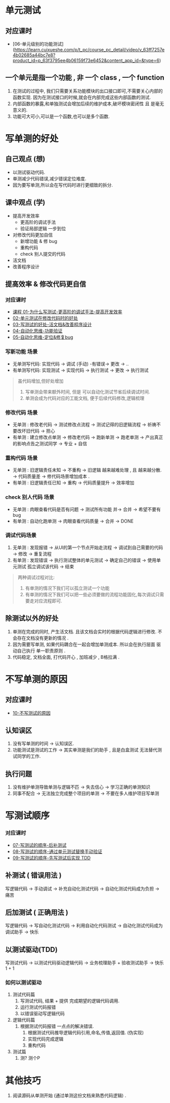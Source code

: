# 单元测试
## 对应课时
- [06-单元级别的功能测试] (https://learn.cuixueshe.com/p/t_pc/course_pc_detail/video/v_63ff7257e4b02685a44bc7e8?product_id=p_63f3795ee4b06159f73e6452&content_app_id=&type=6)
## 一个单元是指一个功能 , 非 一个 class , 一个 function
1. 在测试的过程中, 我们只需要关系功能模块的出口接口即可,不需要关心内部的函数实现. 因为在测试接口的时候,就会在内部完成这些内部函数的测试.
2. 内部函数的暴露,和单独测试会增加后续的维护成本,破坏模块密闭性 且 是毫无意义的.
3. 功能可大可小,可以是一个函数,也可以是多个函数.
# 写单测的好处
## 自己观点 (想)
- 以测试驱动代码.
- 单测减少代码错误,减少错误定位难度.
- 因为要写单测,所以会在写代码时进行更细致的拆分.
## 课中观点 (学)
- 提高开发效率
  - 更高阶的调试手法
  - 验证局部逻辑 一步到位
- 对修改代码更加自信
  - 新增功能 & 修 bug
  - 重构代码
  - check 别人提交的代码
- 活文档
- 改善程序设计 
## 提高效率 & 修改代码更自信
### 对应课时 
- [课程 01-为什么写测试-更高阶的调试手法-提高开发效率](https://learn.cuixueshe.com/p/t_pc/course_pc_detail/video/v_63f37a52e4b030cacb189f3a?product_id=p_63f3795ee4b06159f73e6452&content_app_id=&type=%2a%2a6%2a%2a)
- [02-单元测试在修改代码时的好处](https://learn.cuixueshe.com/p/t_pc/course_pc_detail/video/v_63f6e324e4b02685a448152d?product_id=p_63f3795ee4b06159f73e6452&content_app_id=&type=6)
- [03-写测试的好处-活文档&改善程序设计](https://learn.cuixueshe.com/p/t_pc/course_pc_detail/video/v_63f9c24ce4b06159f741212d?product_id=p_63f3795ee4b06159f73e6452&content_app_id=&type=6)
- [04-自动化思维-功能验证](https://learn.cuixueshe.com/p/t_pc/course_pc_detail/video/v_63fb6f8ce4b030cacb1bd03f?product_id=p_63f3795ee4b06159f73e6452&content_app_id=&type=6)
- [05-自动化思维-定位&修复bug](https://learn.cuixueshe.com/p/t_pc/course_pc_detail/video/v_63fccaafe4b02685a44a853c?product_id=p_63f3795ee4b06159f73e6452&content_app_id=&type=6)
### 写新功能 场景
- 无单测写代码: 实现代码 -> 调试 (手动) -有错误-> 更改 -> ..
- 有单测写代码: 实现测试 -> 实现代码 -> 执行测试 -> 更改 -> 执行测试 
> 虽代码增加,但好处增加
> 1. 写单测会带来额外时间, 但是 可以自动化测试节省后续调试时间. 
> 2. 单测会成为代码对应的工能文档, 便于后续代码修改,逻辑梳理
### 修改代码 场景
- 无单测 : 修改老代码 -> 测试修改点流程 -> 测试记得的旧逻辑流程 -> 祈祷不要改坏旧代码 -> 担心 
- 有单测 : 建立修改点单测 -> 修改老代码 -> 跑新单测 -> 跑老单测 -> 产出真正的影响点告之测试同学 -> 专业 + 自信
### 重构代码 场景
- 无单测 : 旧逻辑责任未知 -> 不重构 -> 旧逻辑 越来越难处理 , 且 越来越分散. -> 代码质量差 -> 修代码场景增加成本 .
- 有单测 : 旧逻辑责任已知 -> 重构 -> 代码质量提升 -> 效率增加
### check 别人代码 场景
- 无单测 : 肉眼查看代码是否有问题 -> 测试所有功能 并-> 合并 -> 希望不要有bug
- 有单测 : 自动化跑单测 ->  肉眼查看代码质量 -> 合并 -> DONE

### 调试代码场景
1. 无单测 : 发现报错 -> 从UI的第一个节点开始走流程 -> 调试到自己需要的代码 -> 修改 -> 重复流程
2. 有单测 : 发现错误 -> 执行测试整体的单元测试 -> 确定自己的错误 -> 使用单元测试 孤立调试该代码 -> 结束 
> 两种调试过程对比: <br/>
> 1. 有单测的情况下我们可以孤立测试一个功能
> 2. 有单测的情况下我们可以把一些必须要做的流程功能固化,每次调试只需要走对应流程即可.
## 除测试以外的好处
1. 单测在完成的同时, 产生活文档. 且该文档会实时的根据代码逻辑进行修改. 不会存在文档没有更新的情况 . 
2. 因为需要写单测, 如果代码耦合在一起会增加单测成本. 所以会在执行层面 驱动自己执行 单一职责原则 .
3. 代码稳定, 文档全面, 打代码开心 , 加班减少 , B格拉满 .
# 不写单测的原因
## 对应课时
- [10-不写测试的原因](https://learn.cuixueshe.com/p/t_pc/course_pc_detail/video/v_640897f4e4b06159f7475222?product_id=p_63f3795ee4b06159f73e6452&content_app_id=&type=6)
## 认知误区
1. 没有写单测的时间 -> 认知误区.
2. 功能测试是测试的工作 -> 其实单测是我们的助手 , 且是白盒测试 无法替代测试同学的工作.
## 执行问题
1. 没有维护单测导致单测与逻辑不匹 -> 失去信心 -> 学习正确的单测知识
2. 同事不配合 -> 无法独立完成整个项目的单测 -> 不要在多人维护项目写单测
# 写测试顺序
### 对应课时 
- [07-写测试的顺序-后补测试](https://learn.cuixueshe.com/p/t_pc/course_pc_detail/video/v_6402d569e4b0fc5d123b84eb?product_id=p_63f3795ee4b06159f73e6452&content_app_id=&type=6)
- [08-写测试的顺序-通过单元测试替换手动验证](https://learn.cuixueshe.com/p/t_pc/course_pc_detail/video/v_640494ade4b06159f74574d2?product_id=p_63f3795ee4b06159f73e6452&content_app_id=&type=6)
- [09-写测试的顺序-先写测试后实现 TDD](https://learn.cuixueshe.com/p/t_pc/course_pc_detail/video/v_6404961ce4b02685a44db83a?product_id=p_63f3795ee4b06159f73e6452&content_app_id=&type=6)
## 补测试 ( 错误用法 )
写逻辑代码  -> 手动调试 -> 补充自动化测试代码 -> 自动化测试代码成为负担 -> 痛苦
## 后加测试 ( 正确用法 )
写逻辑代码 -> 写自动化测试代码 -> 利用自动化代码测试 -> 自动化测试代码成为 调试助手 -> 快乐
## 以测试驱动(TDD)
写测试代码 -> 以测试代码驱动逻辑代码 -> 业务梳理助手 + 验收测试助手 -> 快乐 1 + 1
### 如何以测试驱动 
1. 测试代码篇
   1. 写测试代码, 结果 + 提供 完成期望的逻辑代码调用.
   2. 运行测试代码报错
   3. 以错误驱动写逻辑代码 
2. 逻辑代码篇
   1. 根据测试代码报错 一点点的解决错误.
      1. 根据测试代码推导逻辑代码引用,命名,传值,返回值. (伪实现) 
      2. 实现代码完成逻辑
      3. 重构代码 
3. 测试篇
   1. 测? 测个P
# 其他技巧
1. 阅读源码从单测开始 (通过单测这份文档来熟悉代码逻辑) . 
